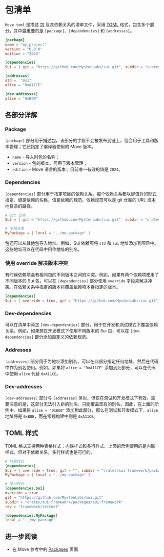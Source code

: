 # 包清单

`Move.toml` 是描述 [包](./packages.md) 及其依赖关系的清单文件，采用 [TOML](https://toml.io/en/) 格式，包含多个部分，其中最重要的是 `[package]`、`[dependencies]` 和 `[addresses]`。

```toml
[package]
name = "my_project"
version = "0.0.0"
edition = "2024"

[dependencies]
Sui = { git = "https://github.com/MystenLabs/sui.git", subdir = "crates/sui-framework/packages/sui-framework", rev = "framework/testnet" }

[addresses]
std =  "0x1"
alice = "0xA11CE"

[dev-addresses]
alice = "0xB0B"
```

## 各部分详解

### Package

`[package]` 部分用于描述包。该部分的字段不会被发布到链上，但会用于工具和版本管理；它还指定了编译器使用的 Move 版本。

- `name` - 导入时包的名称；
- `version` - 包的版本，可用于版本管理；
- `edition` - Move 语言的版本；目前唯一有效的值是 `2024`。

### Dependencies

`[dependencies]` 部分用于指定项目的依赖关系。每个依赖关系都以键值对的形式指定，键是依赖的名称，值是依赖的规范。依赖规范可以是 git 仓库的 URL 或本地目录的路径。

```toml
# git 仓库
Sui = { git = "https://github.com/MystenLabs/sui.git", subdir = "crates/sui-framework/packages/sui-framework", rev = "framework/testnet" }

# 本地目录
MyPackage = { local = "../my-package" }
```

包还可以从其他包导入地址。例如，Sui 依赖项将 `std` 和 `sui` 地址添加到项目中。这些地址可以在代码中用作地址的别名。

### 使用 override 解决版本冲突

有时候依赖项会有相同包的不同版本之间的冲突。例如，如果有两个依赖项使用了不同版本的 Sui 包，可以在 `[dependencies]` 部分使用 `override` 字段来解决冲突。在依赖关系中指定的版本将覆盖依赖项本身指定的版本。

```toml
[dependencies]
Sui = { override = true, git = "https://github.com/MystenLabs/sui.git", subdir = "crates/sui-framework/packages/sui-framework", rev = "framework/testnet" }
```

### Dev-dependencies

可以在清单中添加 `[dev-dependencies]` 部分，用于在开发和测试模式下覆盖依赖关系。例如，如果想在开发模式下使用不同版本的 Sui 包，可以在 `[dev-dependencies]` 部分添加自定义的依赖规范。

### Addresses

`[addresses]` 部分用于为地址添加别名。可以在此部分指定任何地址，然后在代码中作为别名使用。例如，如果将 `alice = "0xA11CE"` 添加到此部分，可以在代码中使用 `alice` 代替 `0xA11CE`。

### Dev-addresses

`[dev-addresses]` 部分与 `[addresses]` 类似，但仅在测试和开发模式下有效。需要注意的是，这部分无法引入新的别名，只能覆盖现有的别名。因此，在上面的示例中，如果将 `alice = "0xB0B"` 添加到此部分，那么在测试和开发模式下，`alice` 地址将是 `0xB0B`，而在常规构建中则是 `0xA11CE`。

## TOML 样式

TOML 格式支持两种表格样式：内联样式和多行样式。上面的示例使用的是内联样式，但对于依赖关系，多行样式也是可行的。

```toml
# 内联样式
[dependencies]
Sui = { override = true, git = "", subdir = "crates/sui-framework/packages/sui-framework", rev = "framework/testnet" }
MyPackage = { local = "../my-package" }
```

```toml
# 多行样式
[dependencies.Sui]
override = true
git = "https://github.com/MystenLabs/sui.git"
subdir = "crates/sui-framework/packages/sui-framework"
rev = "framework/testnet"

[dependencies.MyPackage]
local = "../my-package"
```

## 进一步阅读

- 在 Move 参考中的 [Packages](/reference/packages.html) 页面
